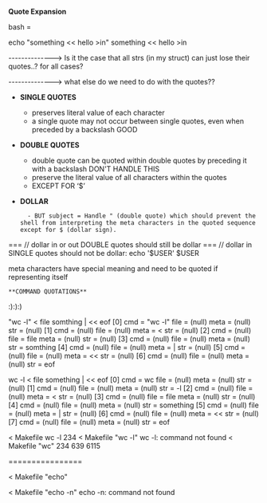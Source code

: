 **Quote Expansion**

bash = 

echo "something << hello >in"
something << hello >in

--------------> Is it the case that all strs (in my struct)
		can just lose their quotes..? for all cases?

--------------> what else do we need to do with the quotes??

- **SINGLE QUOTES**

    - preserves literal value of each character
    - a single quote may not occur between single quotes, even when 	preceded by a backslash GOOD

- **DOUBLE QUOTES**

    - double quote can be quoted within double quotes by preceding it with a backslash DON'T HANDLE THIS
    - preserve the literal value of all characters within the quotes
    - EXCEPT FOR ‘$’

- **DOLLAR**

        - BUT subject = Handle " (double quote) which should prevent the shell from interpreting the meta characters in the quoted sequence except for $ (dollar sign).
=== // dollar in or out DOUBLE quotes should still be dollar
=== // dollar in SINGLE quotes should not be dollar:
echo '$USER'
$USER



meta characters have special meaning and need to be quoted if representing itself


	**COMMAND QUOTATIONS**
:):):)

"wc -l" < file somthing | << eof
[0]	 cmd = "wc -l"	file = (null)	meta = (null)	str = (null)
[1]	 cmd = (null)	file = (null)	meta = <	str = (null)
[2]	 cmd = (null)	file = file	meta = (null)	str = (null)
[3]	 cmd = (null)	file = (null)	meta = (null)	str = somthing
[4]	 cmd = (null)	file = (null)	meta = |	str = (null)
[5]	 cmd = (null)	file = (null)	meta = <<	str = (null)
[6]	 cmd = (null)	file = (null)	meta = (null)	str = eof


wc -l < file something | << eof
[0]	 cmd = wc	file = (null)	meta = (null)	str = (null)
[1]	 cmd = (null)	file = (null)	meta = (null)	str = -l
[2]	 cmd = (null)	file = (null)	meta = <	str = (null)
[3]	 cmd = (null)	file = file	meta = (null)	str = (null)
[4]	 cmd = (null)	file = (null)	meta = (null)	str = something
[5]	 cmd = (null)	file = (null)	meta = |	str = (null)
[6]	 cmd = (null)	file = (null)	meta = <<	str = (null)
[7]	 cmd = (null)	file = (null)	meta = (null)	str = eof


< Makefile wc -l
234
< Makefile "wc -l"
wc -l: command not found
< Makefile "wc"
 234  639 6115

================

 < Makefile "echo"

 < Makefile "echo -n"
echo -n: command not found


